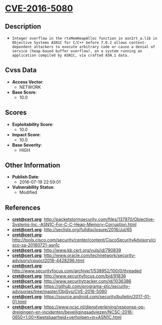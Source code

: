 
# [CVE-2016-5080](http://packetstormsecurity.com/files/137970/Objective-Systems-Inc.-ASN1C-For-C-C-Heap-Memory-Corruption.html)

## Description

- `Integer overflow in the rtxMemHeapAlloc function in asn1rt_a.lib in Objective Systems ASN1C for C/C++ before 7.0.2 allows context-dependent attackers to execute arbitrary code or cause a denial of service (heap-based buffer overflow), on a system running an application compiled by ASN1C, via crafted ASN.1 data.`

## Cvss Data

- **Access Vector**:
  - NETWORK
- **Base Score**:
  - 10.0

## Scores

- **Exploitability Score**:
  - 10.0
- **Impact Score**:
  - 10.0
- **Base Severity**:
  - HIGH

## Other Information

- **Publish Date**:
  - 2016-07-19 22:59:01
- **Vulnerability Status**:
  - Modified

## References

- **cret@cert.org**: http://packetstormsecurity.com/files/137970/Objective-Systems-Inc.-ASN1C-For-C-C-Heap-Memory-Corruption.html
- **cret@cert.org**: http://seclists.org/fulldisclosure/2016/Jul/65
- **cret@cert.org**: http://tools.cisco.com/security/center/content/CiscoSecurityAdvisory/cisco-sa-20160721-asn1c
- **cret@cert.org**: http://www.kb.cert.org/vuls/id/790839
- **cret@cert.org**: http://www.oracle.com/technetwork/security-advisory/cpuoct2018-4428296.html
- **cret@cert.org**: http://www.securityfocus.com/archive/1/538952/100/0/threaded
- **cret@cert.org**: http://www.securityfocus.com/bid/91836
- **cret@cert.org**: http://www.securitytracker.com/id/1036386
- **cret@cert.org**: https://github.com/programa-stic/security-advisories/tree/master/ObjSys/CVE-2016-5080
- **cret@cert.org**: https://source.android.com/security/bulletin/2017-01-01.html
- **cret@cert.org**: https://www.ncsc.nl/dienstverlening/response-op-dreigingen-en-incidenten/beveiligingsadviezen/NCSC-2016-0650+1.00+Kwetsbaarheid+verholpen+in+ASN1C.html
